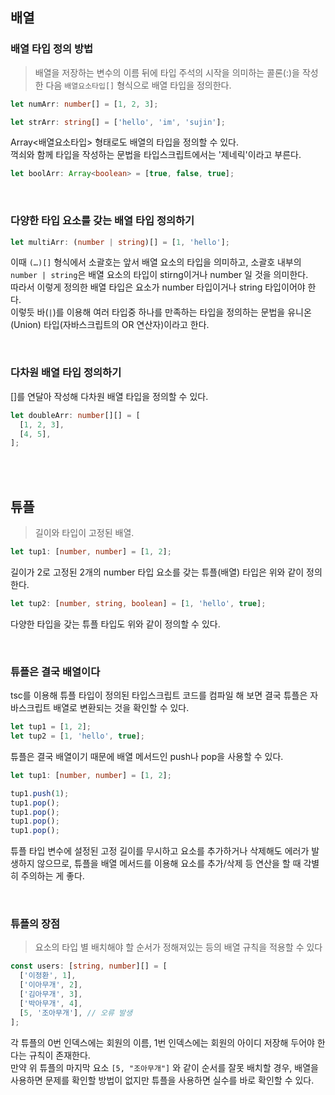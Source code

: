 ## 배열

### 배열 타입 정의 방법

> 배열을 저장하는 변수의 이름 뒤에 타입 주석의 시작을 의미하는 콜론(:)을 작성한 다음 `배열요소타입[]` 형식으로 배열 타입을 정의한다.

```typescript
let numArr: number[] = [1, 2, 3];

let strArr: string[] = ['hello', 'im', 'sujin'];
```

Array<배열요소타입> 형태로도 배열의 타입을 정의할 수 있다. <br />
꺽쇠와 함께 타입을 작성하는 문법을 타입스크립트에서는 '제네릭'이라고 부른다.

```typescript
let boolArr: Array<boolean> = [true, false, true];
```

<br />

### 다양한 타입 요소를 갖는 배열 타입 정의하기

```typescript
let multiArr: (number | string)[] = [1, 'hello'];
```

이때 `(…)[]` 형식에서 소괄호는 앞서 배열 요소의 타입을 의미하고, 소괄호 내부의 `number | string`은 배열 요소의 타입이 stirng이거나 number 일 것을 의미한다. <br />
따라서 이렇게 정의한 배열 타입은 요소가 number 타입이거나 string 타입이어야 한다. <br />
이렇듯 바(`|`)를 이용해 여러 타입중 하나를 만족하는 타입을 정의하는 문법을 유니온(Union) 타입(자바스크립트의 OR 연산자)이라고 한다.

<br />

### 다차원 배열 타입 정의하기

[]를 연달아 작성해 다차원 배열 타입을 정의할 수 있다.

```typescript
let doubleArr: number[][] = [
  [1, 2, 3],
  [4, 5],
];
```

<br /> <br />

## 튜플

> 길이와 타입이 고정된 배열. <br />

```typescript
let tup1: [number, number] = [1, 2];
```

길이가 2로 고정된 2개의 number 타입 요소를 갖는 튜플(배열) 타입은 위와 같이 정의한다.

```typescript
let tup2: [number, string, boolean] = [1, 'hello', true];
```

다양한 타입을 갖는 튜플 타입도 위와 같이 정의할 수 있다.

<br />

### 튜플은 결국 배열이다

tsc를 이용해 튜플 타입이 정의된 타입스크립트 코드를 컴파일 해 보면 결국 튜플은 자바스크립트 배열로 변환되는 것을 확인할 수 있다.

```javascript
let tup1 = [1, 2];
let tup2 = [1, 'hello', true];
```

튜플은 결국 배열이기 때문에 배열 메서드인 push나 pop을 사용할 수 있다.

```typescript
let tup1: [number, number] = [1, 2];

tup1.push(1);
tup1.pop();
tup1.pop();
tup1.pop();
tup1.pop();
```

튜플 타입 변수에 설정된 고정 길이를 무시하고 요소를 추가하거나 삭제해도 에러가 발생하지 않으므로,
튜플을 배열 메서드를 이용해 요소를 추가/삭제 등 연산을 할 때 각별히 주의하는 게 좋다.

<br />

### 튜플의 장점

> 요소의 타입 별 배치해야 할 순서가 정해져있는 등의 배열 규칙을 적용할 수 있다

```typescript
const users: [string, number][] = [
  ['이정환', 1],
  ['이아무개', 2],
  ['김아무개', 3],
  ['박아무개', 4],
  [5, '조아무개'], // 오류 발생
];
```

각 튜플의 0번 인덱스에는 회원의 이름, 1번 인덱스에는 회원의 아이디 저장해 두어야 한다는 규칙이 존재한다. <br />
만약 위 튜플의 마지막 요소 `[5, "조아무개"]` 와 같이 순서를 잘못 배치할 경우, 배열을 사용하면 문제를 확인할 방법이 없지만 튜플을 사용하면 실수를 바로 확인할 수 있다.
